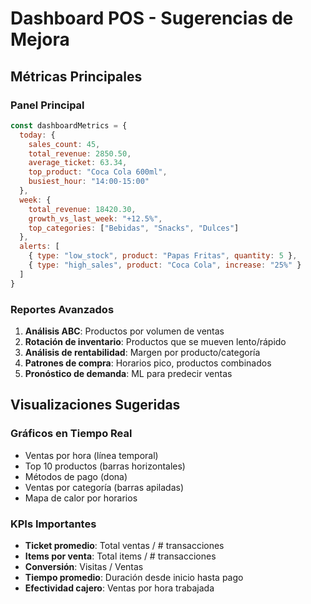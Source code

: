 # Dashboard POS - Sugerencias de Mejora

## Métricas Principales

### Panel Principal
```javascript
const dashboardMetrics = {
  today: {
    sales_count: 45,
    total_revenue: 2850.50,
    average_ticket: 63.34,
    top_product: "Coca Cola 600ml",
    busiest_hour: "14:00-15:00"
  },
  week: {
    total_revenue: 18420.30,
    growth_vs_last_week: "+12.5%",
    top_categories: ["Bebidas", "Snacks", "Dulces"]
  },
  alerts: [
    { type: "low_stock", product: "Papas Fritas", quantity: 5 },
    { type: "high_sales", product: "Coca Cola", increase: "25%" }
  ]
}
```

### Reportes Avanzados
1. **Análisis ABC**: Productos por volumen de ventas
2. **Rotación de inventario**: Productos que se mueven lento/rápido  
3. **Análisis de rentabilidad**: Margen por producto/categoría
4. **Patrones de compra**: Horarios pico, productos combinados
5. **Pronóstico de demanda**: ML para predecir ventas

## Visualizaciones Sugeridas

### Gráficos en Tiempo Real
- Ventas por hora (línea temporal)
- Top 10 productos (barras horizontales)
- Métodos de pago (dona)
- Ventas por categoría (barras apiladas)
- Mapa de calor por horarios

### KPIs Importantes
- **Ticket promedio**: Total ventas / # transacciones
- **Items por venta**: Total items / # transacciones  
- **Conversión**: Visitas / Ventas
- **Tiempo promedio**: Duración desde inicio hasta pago
- **Efectividad cajero**: Ventas por hora trabajada